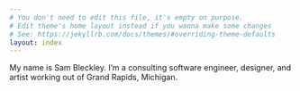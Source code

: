 ```yaml
---
# You don't need to edit this file, it's empty on purpose.
# Edit theme's home layout instead if you wanna make some changes
# See: https://jekyllrb.com/docs/themes/#overriding-theme-defaults
layout: index
---
```


<p  class="skip-justification">
My name is Sam Bleckley. I’m a <span class="category">consulting software engineer, designer, and artist</span> working
out of <span class="adr"><span class="locality">Grand Rapids</span>, <span class="region">Michigan</span></span>.
</p>
